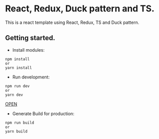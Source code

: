 # React, Redux, Duck pattern and TS.

This is a react template using React, Redux, TS and Duck pattern.

## Getting started.

- Install modules:

```
npm install
or
yarn install
```

- Run development:

```
npm run dev
or
yarn dev
```

[OPEN](http://localhost:3000)

- Generate Build for production:

```
npm run build
or
yarn build
```
